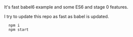 It's fast babel6 example and some ES6 and stage 0 features.

I try to update this repo as fast as babel is updated.

```
  npm i
  npm start

```
